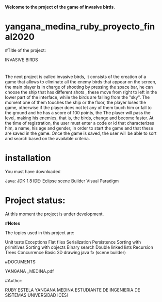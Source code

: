 **Welcome to the project of the game of invasive birds.**


# yangana_medina_ruby_proyecto_final2020

#Title of the project:

INVASIVE BIRDS

#
The next project is called invasive birds, it consists of the creation of a game that allows to eliminate all the enemy birds that appear on the screen, the main player is in charge of shooting by pressing the space bar, he can choose the ship that has different shots , these move from right to left in the lower part of the interface, while the birds are falling from the "sky". The moment one of them touches the ship or the floor, the player loses the game, otherwise if the player does not let any of them touch him or fall to the ground and he has a score of 100 points, the The player will pass the level, making his enemies, that is, the birds, change and become faster. At the time of registration, the user must enter a code or id that characterizes him, a name, his age and gender, in order to start the game and that these are saved in the game. Once the game is saved, the user will be able to sort and search based on the available criteria.


# **installation**

You must have downloaded

Java: JDK 1.8
IDE: Eclipse
scene Builder
Visual Paradigm

# **Project status:**

At this moment the project is under development.

#**Notes**

The topics used in this project are:

Unit tests
Exceptions
Flat files
Serialization
Persistence
Sorting with primitives
Sorting with objects
Binary search
Double linked lists
Recursion
Trees
Concurrence
Basic 2D drawing
java fx  (scene builder)

#DOCUMENTS

YANGANA _MEDINA.pdf

#Author:

RUBY ESTELA YANGANA MEDINA
ESTUDIANTE DE INGENIERIA DE SISTEMAS 
UNIVERSIDAD ICESI







